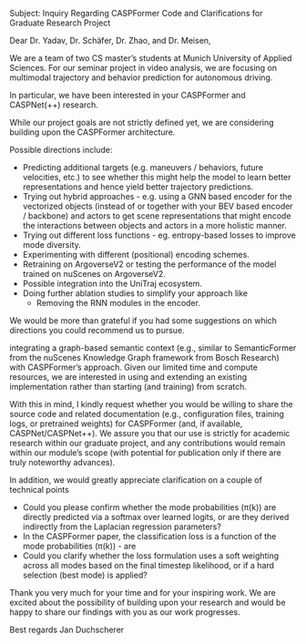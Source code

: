 Subject: Inquiry Regarding CASPFormer Code and Clarifications for Graduate Research Project

Dear Dr. Yadav, Dr. Schäfer, Dr. Zhao, and Dr. Meisen,

We are a team of two CS master’s students at Munich University of Applied Sciences. For our seminar project in video analysis, we are focusing on multimodal trajectory and behavior prediction for autonomous driving.

In particular, we have been interested in your CASPFormer and CASPNet(++) research.

While our project goals are not strictly defined yet, we are considering building upon the CASPFormer architecture.

Possible directions include:

- Predicting additional targets (e.g. maneuvers / behaviors, future velocities, etc.) to see whether this might help the model to learn better representations and hence yield better trajectory predictions.
- Trying out hybrid approaches - e.g. using a GNN based encoder for the vectorized objects (instead of or together with your BEV based encoder / backbone) and actors to get scene representations that might encode the interactions between objects and actors in a more holistic manner.
- Trying out different loss functions - eg. entropy-based losses to improve mode diversity.
- Experimenting with different (positional) encoding schemes.
- Retraining on ArgoverseV2 or testing the performance of the model trained on nuScenes on ArgoverseV2.
- Possible integration into the UniTraj ecosystem.
- Doing further ablation studies to simplify your approach like
  - Removing the RNN modules in the encoder.

We would be more than grateful if you had some suggestions on which directions you could recommend us to pursue.

integrating a graph-based semantic context (e.g., similar to SemanticFormer from the nuScenes Knowledge Graph framework from Bosch Research) with CASPFormer’s approach.
Given our limited time and compute resources, we are interested in using and extending an existing implementation rather than starting (and training) from scratch.

With this in mind, I kindly request whether you would be willing to share the source code and related documentation (e.g., configuration files, training logs, or pretrained weights) for CASPFormer (and, if available, CASPNet/CASPNet++). We assure you that our use is strictly for academic research within our graduate project, and any contributions would remain within our module’s scope (with potential for publication only if there are truly noteworthy advances).

In addition, we would greatly appreciate clarification on a couple of technical points

- Could you please confirm whether the mode probabilities (π(k)) are directly predicted via a softmax over learned logits, or are they derived indirectly from the Laplacian regression parameters?
- In the CASPFormer paper, the classification loss is a function of the mode probabilities (π(k)) - are
- Could you clarify whether the loss formulation uses a soft weighting across all modes based on the final timestep likelihood, or if a hard selection (best mode) is applied?

Thank you very much for your time and for your inspiring work. We are excited about the possibility of building upon your research and would be happy to share our findings with you as our work progresses.

Best regards
Jan Duchscherer
